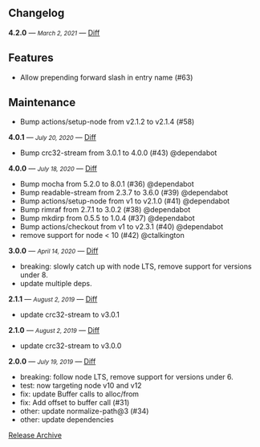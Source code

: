 ## Changelog

**4.2.0** — <small>_March 2, 2021_</small> — [Diff](https://github.com/archiverjs/node-compress-commons/compare/4.0.1...4.1.0)

## Features

- Allow prepending forward slash in entry name (#63)

## Maintenance

- Bump actions/setup-node from v2.1.2 to v2.1.4 (#58)

**4.0.1** — <small>_July 20, 2020_</small> — [Diff](https://github.com/archiverjs/node-compress-commons/compare/4.0.0...4.0.1)

* Bump crc32-stream from 3.0.1 to 4.0.0 (#43) @dependabot

**4.0.0** — <small>_July 18, 2020_</small> — [Diff](https://github.com/archiverjs/node-compress-commons/compare/3.0.0...4.0.0)

* Bump mocha from 5.2.0 to 8.0.1 (#36) @dependabot
* Bump readable-stream from 2.3.7 to 3.6.0 (#39) @dependabot
* Bump actions/setup-node from v1 to v2.1.0 (#41) @dependabot
* Bump rimraf from 2.7.1 to 3.0.2 (#38) @dependabot
* Bump mkdirp from 0.5.5 to 1.0.4 (#37) @dependabot
* Bump actions/checkout from v1 to v2.3.1 (#40) @dependabot
* remove support for node < 10 (#42) @ctalkington

**3.0.0** — <small>_April 14, 2020_</small> — [Diff](https://github.com/archiverjs/node-compress-commons/compare/2.1.1...3.0.0)

- breaking: slowly catch up with node LTS, remove support for versions under 8.
- update multiple deps.

**2.1.1** — <small>_August 2, 2019_</small> — [Diff](https://github.com/archiverjs/node-compress-commons/compare/2.1.0...2.1.1)

- update crc32-stream to v3.0.1

**2.1.0** — <small>_August 2, 2019_</small> — [Diff](https://github.com/archiverjs/node-compress-commons/compare/2.0.0...2.1.0)

- update crc32-stream to v3.0.0

**2.0.0** — <small>_July 19, 2019_</small> — [Diff](https://github.com/archiverjs/node-compress-commons/compare/1.2.2...2.0.0)

- breaking: follow node LTS, remove support for versions under 6.
- test: now targeting node v10 and v12
- fix: update Buffer calls to alloc/from
- fix: Add offset to buffer call (#31)
- other: update normalize-path@3 (#34)
- other: update dependencies

[Release Archive](https://github.com/archiverjs/node-compress-commons/releases)

